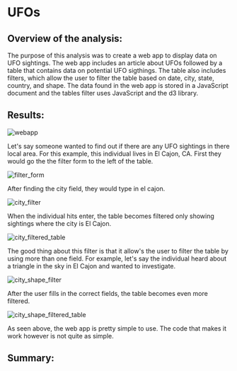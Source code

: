 # UFOs
## Overview of the analysis:
The purpose of this analysis was to create a web app to display data on UFO sightings. The web app includes an article about UFOs followed by a table that contains data on potential UFO sigthings. The table also includes filters, which allow the user to filter the table based on date, city, state, country, and shape. The data found in the web app is stored in a JavaScript document and the tables filter uses JavaScript and the d3 library.
## Results:
![webapp](https://user-images.githubusercontent.com/107213807/185769640-43fe3028-74f2-45ed-9c34-27a8c0955242.png)

Let's say someone wanted to find out if there are any UFO sightings in there local area. For this example, this individual lives in El Cajon, CA. First they would go the the filter form to the left of the table.

![filter_form](https://user-images.githubusercontent.com/107213807/185769711-d181ad85-ad53-40aa-a62a-82d54bb0e2c2.png)

After finding the city field, they would type in el cajon.

![city_filter](https://user-images.githubusercontent.com/107213807/185769725-e88e38e1-923c-4223-a87d-b2d54577eb3e.png)

When the individual hits enter, the table becomes filtered only showing sightings where the city is El Cajon.

![city_filtered_table](https://user-images.githubusercontent.com/107213807/185769751-8f05a8f2-bd89-4cd4-9cc4-6587ee35df41.png)

The good thing about this filter is that it allow's the user to filter the table by using more than one field. For example, let's say the individual heard about a triangle in the sky in El Cajon and wanted to investigate. 

![city_shape_filter](https://user-images.githubusercontent.com/107213807/185769841-a841c996-c4b8-44ca-b920-e95a61ccaa76.png)

After the user fills in the correct fields, the table becomes even more filtered.

![city_shape_filtered_table](https://user-images.githubusercontent.com/107213807/185769853-e33c0cb1-902d-42af-9268-920e2e9626e8.png)

As seen above, the web app is pretty simple to use. The code that makes it work however is not quite as simple.



## Summary:
